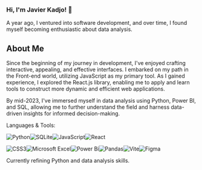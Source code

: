 ### Hi, I'm Javier Kadjo! 👋

A year ago, I ventured into software development, and over time, I found myself becoming enthusiastic about data analysis.

## About Me

Since the beginning of my journey in development, I've enjoyed crafting interactive, appealing, and effective interfaces. I embarked on my path in the Front-end world, utilizing JavaScript as my primary tool. As I gained experience, I explored the React.js library, enabling me to apply and learn tools to construct more dynamic and efficient web applications.

By mid-2023, I've immersed myself in data analysis using Python, Power BI, and SQL, allowing me to further understand the field and harness data-driven insights for informed decision-making.

Languages & Tools:

![Python](https://img.shields.io/badge/python-3670A0?style=for-the-badge&logo=python&logoColor=ffdd54)![SQLite](https://img.shields.io/badge/sqlite-%2307405e.svg?style=for-the-badge&logo=sqlite&logoColor=white)![JavaScript](https://img.shields.io/badge/javascript-%23323330.svg?style=for-the-badge&logo=javascript&logoColor=%23F7DF1E)![React](https://img.shields.io/badge/react-%2320232a.svg?style=for-the-badge&logo=react&logoColor=%2361DAFB)

![CSS3](https://img.shields.io/badge/css3-%231572B6.svg?style=for-the-badge&logo=css3&logoColor=white)![Microsoft Excel](https://img.shields.io/badge/Microsoft_Excel-217346?style=for-the-badge&logo=microsoft-excel&logoColor=white)![Power Bi](https://img.shields.io/badge/power_bi-F2C811?style=for-the-badge&logo=powerbi&logoColor=black)![Pandas](https://img.shields.io/badge/pandas-%23150458.svg?style=for-the-badge&logo=pandas&logoColor=white)![Vite](https://img.shields.io/badge/vite-%23646CFF.svg?style=for-the-badge&logo=vite&logoColor=white)![Figma](https://img.shields.io/badge/figma-%23F24E1E.svg?style=for-the-badge&logo=figma&logoColor=white)

Currently refining Python and data analysis skills.
